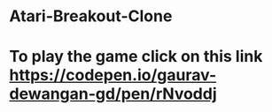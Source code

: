 # Atari-Breakout-Clone
# To play the game click on this link https://codepen.io/gaurav-dewangan-gd/pen/rNvoddj
